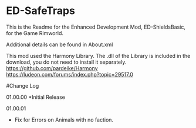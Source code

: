 # ED-SafeTraps
This is the Readme for the Enhanced Development Mod, ED-ShieldsBasic, for the Game Rimworld.

Additional details can be found in About.xml

This mod used the Harmony Library. The .dll of the Library is included in the download, you do not need to install it separately.
https://github.com/pardeike/Harmony
https://ludeon.com/forums/index.php?topic=29517.0

#Change Log

01.00.00
*Initial Release

01.00.01
* Fix for Errors on Animals with no faction.